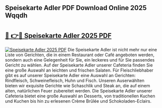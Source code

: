 ## Speisekarte Adler PDF Download Online 2025 Wqqdh

# <h2><a href="http://gc6j91.nevu.top/?p=Speisekarte+Adler">🔗 👉🔴 Speisekarte Adler 2025 PDF</a></h2>

[![Speisekarte Adler 2025 PDF](https://i.imgur.com/dBaPXMq.png)](http://gc6j91.nevu.top/?p=Speisekarte+Adler)
Die Speisekarte Adler ist nicht mehr nur eine Liste von Gerichten, die in einem Restaurant oder Café angeboten werden, sondern auch eine Gelegenheit für Sie, ein leckeres und für Sie passendes Gericht zu wählen. Auf der Speisekarte Adler unserer Cafeteria finden Sie eine große Auswahl an leichten und frischen Salaten. Für Fleischliebhaber gibt es auf unserer Speisekarte Adler eine Auswahl an Gerichten: Rindfleisch, Schweinefleisch, Huhn und Fisch. Unseren Auserwählten bieten wir exquisite Gerichte wie Schaschlik und Steak an, die auf einem alten, natürlichen Feuer zubereitet werden. Die Speisekarte Adler unserer Cafeteria bietet eine große Auswahl an Desserts, von traditionellen Kuchen und Kuchen bis hin zu erlesenen Crème Brûlée und Schokoladen-Eclairs.
